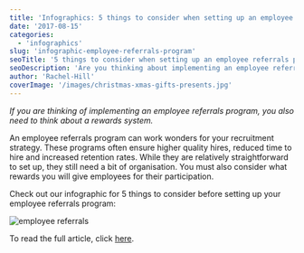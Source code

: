 ```yaml
---
title: 'Infographics: 5 things to consider when setting up an employee referrals program'
date: '2017-08-15'
categories:
  - 'infographics'
slug: 'infographic-employee-referrals-program'
seoTitle: '5 things to consider when setting up an employee referrals program'
seoDescription: 'Are you thinking about implementing an employee referrals program and rewards system? Why not check out our infographic first for 5 tips:'
author: 'Rachel-Hill'
coverImage: '/images/christmas-xmas-gifts-presents.jpg'
---
```


_If you are thinking of implementing an employee referrals program, you also need to think about a rewards system._

An employee referrals program can work wonders for your recruitment strategy. These programs often ensure higher quality hires, reduced time to hire and increased retention rates. While they are relatively straightforward to set up, they still need a bit of organisation. You must also consider what rewards you will give employees for their participation.

Check out our infographic for 5 things to consider before setting up your employee referrals program:

![employee referrals](/images/things-to-consider-when-setting-up-an-employee-referrals-program-800x2000.png)

To read the full article, click [here](https://hirehive.com/blog/employee-referrals-rewards-program/).
